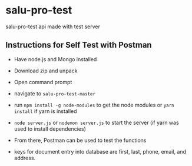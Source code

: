 # salu-pro-test
salu-pro-test api made with test server

## Instructions for Self Test with Postman

* Have node.js and Mongo installed
* Download zip and unpack
* Open command prompt
* navigate to `salu-pro-test-master`
* run `npm install -g node-modules` to get the node modules or `yarn install` if yarn is installed
* `node server.js` or `nodemon server.js` to start the server (if yarn was used to install dependencies)

* From there, Postman can be used to test the functions 
* keys for document entry into database are first, last, phone, email, and address.
